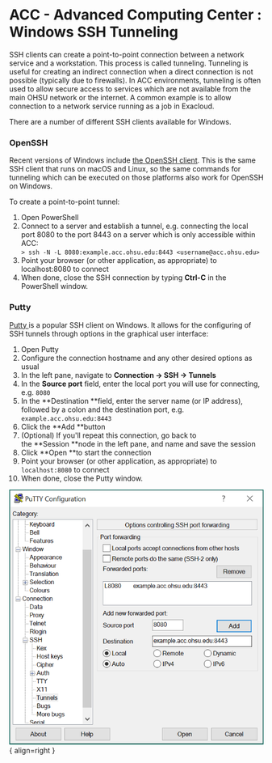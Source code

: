 ACC - Advanced Computing Center : Windows SSH Tunneling
=======================================================

SSH clients can create a point-to-point connection between a network service and a workstation. This process is called tunneling. Tunneling is useful for creating an indirect connection when a direct connection is not possible (typically due to firewalls). In ACC environments, tunneling is often used to allow secure access to services which are not available from the main OHSU network or the internet. A common example is to allow connection to a network service running as a job in Exacloud.

There are a number of different SSH clients available for Windows.

### OpenSSH

Recent versions of Windows include [the OpenSSH client](https://learn.microsoft.com/en-us/windows-server/administration/openssh/openssh_install_firstuse?tabs=gui). This is the same SSH client that runs on macOS and Linux, so the same commands for tunneling which can be executed on those platforms also work for OpenSSH on Windows.

To create a point-to-point tunnel:

1.  Open PowerShell
2.  Connect to a server and establish a tunnel, e.g. connecting the local port 8080 to the port 8443 on a server which is only accessible within ACC:\
    `> ssh -N -L 8080:example.acc.ohsu.edu:8443 <username@acc.ohsu.edu>`
3.  Point your browser (or other application, as appropriate) to localhost:8080 to connect
4.  When done, close the SSH connection by typing **Ctrl-C** in the PowerShell window.

### Putty

[Putty ](https://www.chiark.greenend.org.uk/~sgtatham/putty/)is a popular SSH client on Windows. It allows for the configuring of SSH tunnels through options in the graphical user interface:

1.  Open Putty
2.  Configure the connection hostname and any other desired options as usual
3.  In the left pane, navigate to **Connection → SSH → Tunnels**
4.  In the **Source port** field, enter the local port you will use for connecting, e.g. `8080`
5.  In the **Destination **field, enter the server name (or IP address), followed by a colon and the destination port, e.g. `example.acc.ohsu.edu:8443`
6.  Click the **Add **button
7.  (Optional) If you'll repeat this connection, go back to the **Session **node in the left pane, and name and save the session
8.  Click **Open **to start the connection
9.  Point your browser (or other application, as appropriate) to `localhost:8080` to connect
10. When done, close the Putty window.

![Putty](../images/Putty-Config.png){ align=right }